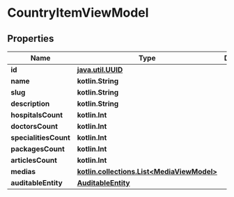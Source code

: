 
# CountryItemViewModel

## Properties
Name | Type | Description | Notes
------------ | ------------- | ------------- | -------------
**id** | [**java.util.UUID**](java.util.UUID.md) |  |  [optional]
**name** | **kotlin.String** |  |  [optional]
**slug** | **kotlin.String** |  |  [optional]
**description** | **kotlin.String** |  |  [optional]
**hospitalsCount** | **kotlin.Int** |  |  [optional]
**doctorsCount** | **kotlin.Int** |  |  [optional]
**specialitiesCount** | **kotlin.Int** |  |  [optional]
**packagesCount** | **kotlin.Int** |  |  [optional]
**articlesCount** | **kotlin.Int** |  |  [optional]
**medias** | [**kotlin.collections.List&lt;MediaViewModel&gt;**](MediaViewModel.md) |  |  [optional]
**auditableEntity** | [**AuditableEntity**](AuditableEntity.md) |  |  [optional]



